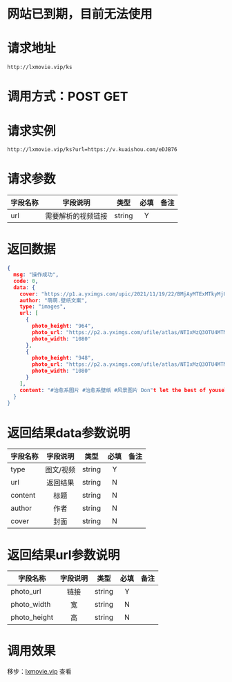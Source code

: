 # 网站已到期，目前无法使用
# 请求地址

```
http://lxmovie.vip/ks
```

# 调用方式：POST GET

# 请求实例

```
http://lxmovie.vip/ks?url=https://v.kuaishou.com/eDJB76
```

# 请求参数

|字段名称       |字段说明         |类型            |必填            |备注     |
| -------------|:--------------:|:--------------:|:--------------:| ------:|
|url|需要解析的视频链接|string|Y||

# 返回数据

```json
{
  msg: "操作成功",
  code: 0,
  data: {
    cover: "https://p1.a.yximgs.com/upic/2021/11/19/22/BMjAyMTExMTkyMjUwNDlfMTQwMjA5NTkwMV82MTE2OTcwMzk5MF8yXzY=_Bccd49a0dc8addb881fb2ec90e8e2cd10.jpg?clientCacheKey=3x8dg4xxvj4taqk.jpg&di=7ccf0917&bp=13380",
    author: "萌萌.壁纸文案",
    type: "images",
    url: [
      {
        photo_height: "964",
        photo_url: "https://p2.a.yximgs.com/ufile/atlas/NTIxMzQ3OTU4MTM1MDk3MjQ3Nl8xNjM3MzMzNDUwNjky_17.jpg",
        photo_width: "1080"
      },
      {
        photo_height: "948",
        photo_url: "https://p2.a.yximgs.com/ufile/atlas/NTIxMzQ3OTU4MTM1MDk3MjQ3Nl8xNjM3MzMzNDUwNjky_18.jpg",
        photo_width: "1080"
      }
    ],
    content: "#治愈系图片 #治愈系壁纸 #风景图片 Don"t let the best of youself down at the best of age(别再最好的年纪辜负最好的自己)"
  }
}
```

# 返回结果data参数说明

|字段名称       |字段说明         |类型            |必填            |备注     |
| -------------|:--------------:|:--------------:|:--------------:| ------:|
|type|图文/视频|string|Y||
|url|返回结果|string|N||
|content|标题|string|N||
|author|作者|string|N||
|cover|封面|string|N||

# 返回结果url参数说明

|字段名称       |字段说明         |类型            |必填            |备注     |
| -------------|:--------------:|:--------------:|:--------------:| ------:|
|photo_url|链接|string|Y||
|photo_width|宽|string|N||
|photo_height|高|string|N||


# 调用效果

移步：[lxmovie.vip](lxmovie.vip) 查看




